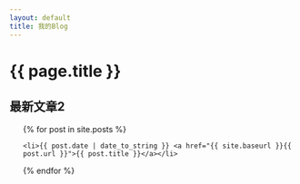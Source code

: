 ```yaml
---
layout: default
title: 我的Blog
---
```


# {{ page.title }}

## 最新文章2

<ul>

  {% for post in site.posts %}

    <li>{{ post.date | date_to_string }} <a href="{{ site.baseurl }}{{ post.url }}">{{ post.title }}</a></li>

  {% endfor %}

</ul>
